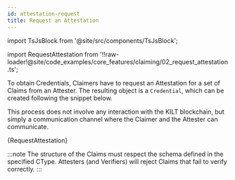 ```yaml
---
id: attestation-request
title: Request an Attestation
---
```

import TsJsBlock from '@site/src/components/TsJsBlock';

import RequestAttestation from '!!raw-loader!@site/code_examples/core_features/claiming/02_request_attestation.ts';

To obtain Credentials, Claimers have to request an Attestation for a set of Claims from an Attester.
The resulting object is a `Credential`, which can be created following the snippet below.

This process does not involve any interaction with the KILT blockchain, but simply a communication channel where the Claimer and the Attester can communicate.

<TsJsBlock>
  {RequestAttestation}
</TsJsBlock>

:::note
The structure of the Claims must respect the schema defined in the specified CType.
Attesters (and Verifiers) will reject Claims that fail to verify correctly.
:::